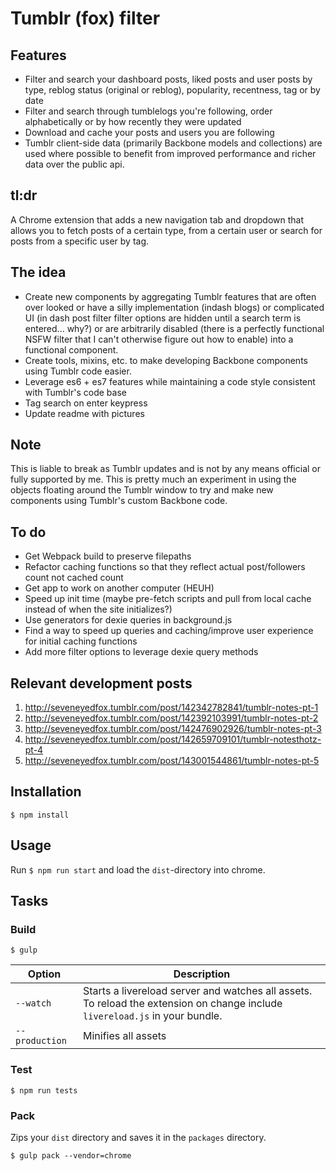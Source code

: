 # Tumblr (fox) filter

## Features

+ Filter and search your dashboard posts, liked posts and user posts by type, reblog status (original or reblog), popularity, recentness, tag or by date
+ Filter and search through tumblelogs you're following, order alphabetically or by how recently they were updated
+ Download and cache your posts and users you are following
+ Tumblr client-side data (primarily Backbone models and collections) are used where possible to benefit from improved performance and richer data over the public api.

## tl:dr

A Chrome extension that adds a new navigation tab and dropdown that allows you to fetch posts of a certain type, from a certain user or search for posts from a specific user by tag.

## The idea

+ Create new components by aggregating Tumblr features that are often over looked or have a silly implementation (indash blogs) or complicated UI (in dash post filter filter options are hidden until a search term is entered... why?) or are arbitrarily disabled (there is a perfectly functional NSFW filter that I can't otherwise figure out how to enable) into a functional component.
+ Create tools, mixins, etc. to make developing Backbone components using Tumblr code easier.
+ Leverage es6 + es7 features while maintaining a code style consistent with Tumblr's code base
+ Tag search on enter keypress
+ Update readme with pictures

## Note

This is liable to break as Tumblr updates and is not by any means official or fully supported by me. This is pretty much an experiment in using the objects floating around the Tumblr window to try and make new components using Tumblr's custom Backbone code.

## To do

+ Get Webpack build to preserve filepaths
+ Refactor caching functions so that they reflect actual post/followers count not cached count
+ Get app to work on another computer (HEUH)
+ Speed up init time (maybe pre-fetch scripts and pull from local cache instead of when the site initializes?)
+ Use generators for dexie queries in background.js
+ Find a way to speed up queries and caching/improve user experience for initial caching functions
+ Add more filter options to leverage dexie query methods

## Relevant development posts

1. http://seveneyedfox.tumblr.com/post/142342782841/tumblr-notes-pt-1
2. http://seveneyedfox.tumblr.com/post/142392103991/tumblr-notes-pt-2
3. http://seveneyedfox.tumblr.com/post/142476902926/tumblr-notes-pt-3
4. http://seveneyedfox.tumblr.com/post/142659709101/tumblr-notesthotz-pt-4
5. http://seveneyedfox.tumblr.com/post/143001544861/tumblr-notes-pt-5

## Installation

	$ npm install

## Usage

Run `$ npm run start` and load the `dist`-directory into chrome.

## Tasks

### Build

	$ gulp


| Option         | Description                                                                                                                                           |
|----------------|-------------------------------------------------------------------------------------------------------------------------------------------------------|
| `--watch`      | Starts a livereload server and watches all assets. <br>To reload the extension on change include `livereload.js` in your bundle.                      |
| `--production` | Minifies all assets                                                                                                                                   |

### Test

	$ npm run tests

### Pack

Zips your `dist` directory and saves it in the `packages` directory.

    $ gulp pack --vendor=chrome
